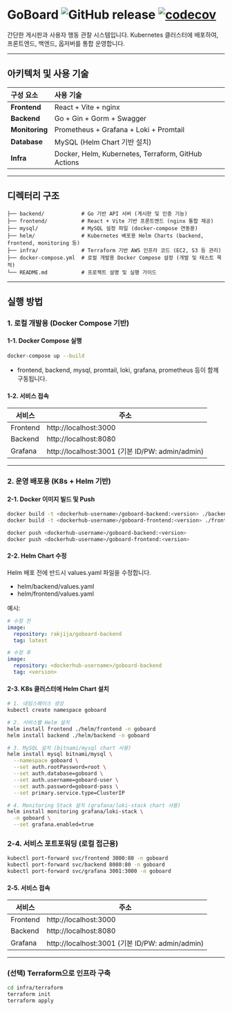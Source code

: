 # GoBoard ![GitHub release](https://img.shields.io/github/v/release/rakjija/go-board?style=flat-square) [![codecov](https://codecov.io/gh/rakjija/go-board/branch/main/graph/badge.svg)](https://codecov.io/gh/rakjija/go-board)

간단한 게시판과 사용자 행동 관찰 시스템입니다.
Kubernetes 클러스터에 배포하여, 프론트엔드, 백엔드, 옵저버를 통합 운영합니다.

---

## 아키텍처 및 사용 기술

| 구성 요소      | 사용 기술                                           |
| :------------- | :-------------------------------------------------- |
| **Frontend**   | React + Vite + nginx                                |
| **Backend**    | Go + Gin + Gorm + Swagger                           |
| **Monitoring** | Prometheus + Grafana + Loki + Promtail              |
| **Database**   | MySQL (Helm Chart 기반 설치)                        |
| **Infra**      | Docker, Helm, Kubernetes, Terraform, GitHub Actions |

---

## 디렉터리 구조

```text
├── backend/            # Go 기반 API 서버 (게시판 및 인증 기능)
├── frontend/           # React + Vite 기반 프론트엔드 (nginx 통합 제공)
├── mysql/              # MySQL 설정 파일 (docker-compose 연동용)
├── helm/               # Kubernetes 배포용 Helm Charts (backend, frontend, monitoring 등)
├── infra/              # Terraform 기반 AWS 인프라 코드 (EC2, S3 등 관리)
├── docker-compose.yml  # 로컬 개발용 Docker Compose 설정 (개발 및 테스트 목적)
└── README.md           # 프로젝트 설명 및 실행 가이드
```

---

## 실행 방법

### 1. 로컬 개발용 (Docker Compose 기반)

#### 1-1. Docker Compose 실행

```bash
docker-compose up --build
```

- frontend, backend, mysql, promtail, loki, grafana, prometheus 등이 함께 구동됩니다.

#### 1-2. 서비스 접속

| 서비스   | 주소                                            |
| -------- | ----------------------------------------------- |
| Frontend | http://localhost:3000                           |
| Backend  | http://localhost:8080                           |
| Grafana  | http://localhost:3001 (기본 ID/PW: admin/admin) |

---

### 2. 운영 배포용 (K8s + Helm 기반)

#### 2-1. Docker 이미지 빌드 및 Push

```bash
docker build -t <dockerhub-username>/goboard-backend:<version> ./backend
docker build -t <dockerhub-username>/goboard-frontend:<version> ./frontend

docker push <dockerhub-username>/goboard-backend:<version>
docker push <dockerhub-username>/goboard-frontend:<version>
```

#### 2-2. Helm Chart 수정

Helm 배포 전에 반드시 values.yaml 파일을 수정합니다.

- helm/backend/values.yaml
- helm/frontend/values.yaml

예시:

```yaml
# 수정 전
image:
  repository: rakjija/goboard-backend
  tag: latest

# 수정 후
image:
  repository: <dockerhub-username>/goboard-backend
  tag: <version>
```

#### 2-3. K8s 클러스터에 Helm Chart 설치

```bash
# 1. 네임스페이스 생성
kubectl create namespace goboard

# 2. 서비스별 Helm 설치
helm install frontend ./helm/frontend -n goboard
helm install backend ./helm/backend -n goboard

# 3. MySQL 설치 (bitnami/mysql chart 사용)
helm install mysql bitnami/mysql \
  --namespace goboard \
  --set auth.rootPassword=root \
  --set auth.database=goboard \
  --set auth.username=goboard-user \
  --set auth.password=goboard-pass \
  --set primary.service.type=ClusterIP

# 4. Monitoring Stack 설치 (grafana/loki-stack chart 사용)
helm install monitoring grafana/loki-stack \
  -n goboard \
  --set grafana.enabled=true
```

### 2-4. 서비스 포트포워딩 (로컬 접근용)

```bash
kubectl port-forward svc/frontend 3000:80 -n goboard
kubectl port-forward svc/backend 8080:80 -n goboard
kubectl port-forward svc/grafana 3001:3000 -n goboard
```

#### 2-5. 서비스 접속

| 서비스   | 주소                                            |
| -------- | ----------------------------------------------- |
| Frontend | http://localhost:3000                           |
| Backend  | http://localhost:8080                           |
| Grafana  | http://localhost:3001 (기본 ID/PW: admin/admin) |

---

### (선택) Terraform으로 인프라 구축

```bash
cd infra/terraform
terraform init
terraform apply
```
